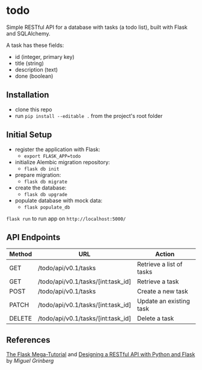# todo

Simple RESTful API for a database with tasks (a todo list), built with Flask and SQLAlchemy.

A task has these fields:

* id (integer, primary key)
* title (string)
* description (text)
* done (boolean)

## Installation

* clone this repo
* run `pip install --editable .` from the project's root folder

## Initial Setup

* register the application with Flask:
  * `export FLASK_APP=todo`
* initialize Alembic migration repository:
  * `flask db init`
* prepare migration:
  * `flask db migrate`
* create the database:
  * `flask db upgrade`
* populate database with mock data:
  * `flask populate_db`

`flask run` to run app on `http://localhost:5000/`

## API Endpoints

|Method | URL | Action |
|-------|-----|--------|
|GET    | /todo/api/v0.1/tasks | Retrieve a list of tasks |
|GET    | /todo/api/v0.1/tasks/[int:task_id] | Retrieve a task |
|POST   | /todo/api/v0.1/tasks | Create a new task |
|PATCH  | /todo/api/v0.1/tasks/[int:task_id] | Update an existing task |
|DELETE | /todo/api/v0.1/tasks/[int:task_id] | Delete a task |

## References

[The Flask Mega-Tutorial](https://blog.miguelgrinberg.com/post/the-flask-mega-tutorial-part-i-hello-world) and
[Designing a RESTful API with Python and Flask](https://blog.miguelgrinberg.com/post/designing-a-restful-api-with-python-and-flask) by *Miguel Grinberg*
